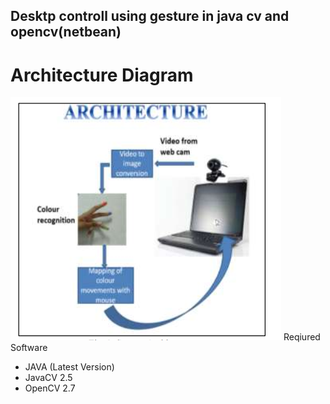 ## Desktp controll using gesture in java  cv and opencv(netbean)

# Architecture  Diagram
![](arch.PNG)
Reqiured Software
* JAVA (Latest Version)
* JavaCV 2.5
* OpenCV 2.7
